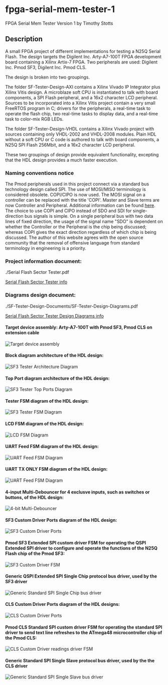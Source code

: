 # fpga-serial-mem-tester-1

FPGA Serial Mem Tester Version 1
by Timothy Stotts


## Description
A small FPGA project of different implementations for testing a N25Q Serial Flash.
The design targets the Digilent Inc. Arty-A7-100T FPGA development board containing a Xilinx Artix-7 FPGA.
Two peripherals are used: Digilent Inc. Pmod SF3, Digilent Inc. Pmod CLS.

The design is broken into two groupings.

The folder SF-Tester-Design-AXI contains a Xilinx Vivado IP Integrator plus
Xilinx Vitis design. A microblaze soft CPU is instantiated to talk with board components,
a SPI Flash peripheral, and
a 16x2 character LCD peripheral.
Sources to be incorporated into a Xilinx Vitis project contain
a very small FreeRTOS program in C; drivers
for the peripherals, a real-time task to operate the flash chip,
two real-time tasks to display data, and a real-time task to color-mix RGB LEDs.

The folder SF-Tester-Design-VHDL contains a Xilinx Vivado project with sources
containing only VHDL-2002 and VHDL-2008 modules. Plain HDL without a soft CPU or C code is authored to
talk with board components, a N25Q SPI Flash 256Mbit, and a 16x2 character LCD peripheral.

These two groupings of design provide equivalent functionality, excepting that the HDL design provides
a much faster execution.

### Naming conventions notice
The Pmod peripherals used in this project connect via a standard bus technology design called SPI.
The use of MOSI/MISO terminology is considered obsolete. COPI/CIPO is now used. The MOSI signal on a
controller can be replaced with the title 'COPI'. Master and Slave terms are now Controller and Peripheral.
Additional information can be found [here](https://www.oshwa.org/a-resolution-to-redefine-spi-signal-names).
The choice to use COPI and CIPO instead of SDO and SDI for single-direction bus signals is simple.
On a single peripheral bus with two data lines of fixed direction, the usage of the signal name
"SDO" is dependent on whether the Controller or the Peripheral is the chip being discussed;
whereas COPI gives the exact direction regardless of which chip is being discussed. The author
of this website agrees with the open source community that the removal of offensive language from
standard terminology in engineering is a priority.

### Project information document:

./Serial Flash Sector Tester.pdf

[Serial Flash Sector Tester info](https://github.com/timothystotts/fpga-serial-mem-tester-1/blob/master/Serial%20Flash%20Sector%20Tester.pdf)

### Diagrams design document:

./SF-Tester-Design-Documents/SF-Tester-Design-Diagrams.pdf

[Serial Flash Sector Tester Design Diagrams info](https://github.com/timothystotts/fpga-serial-mem-tester-1/blob/master/SF-Tester-Design-Documents/SF-Tester-Design-Diagrams.pdf)
#### Target device assembly: Arty-A7-100T with Pmod SF3, Pmod CLS on extension cable
![Target device assembly](https://github.com/timothystotts/fpga-serial-mem-tester-1/blob/master/SF-Tester-Design-Documents/img_serial-flash-tester-assembled-20200722.jpg)

#### Block diagram architecture of the HDL design:
![SF3 Tester Architecture Diagram](https://github.com/timothystotts/fpga-serial-mem-tester-1/blob/master/SF-Tester-Design-Documents/SF-Tester-Design-Diagrams-Architecture%201.svg)

#### Top Port diagram architecture of the HDL design:
![SF3 Tester Top Ports Diagram](https://github.com/timothystotts/fpga-serial-mem-tester-1/blob/master/SF-Tester-Design-Documents/SF-Tester-Design-Diagrams-Top-Ports.svg)

#### Tester FSM diagram of the HDL design:
![SF3 Tester FSM Diagram](https://github.com/timothystotts/fpga-serial-mem-tester-1/blob/master/SF-Tester-Design-Documents/SF-Tester-Design-Diagrams-Tester-FSM.svg)

#### LCD FSM diagram of the HDL design:
![LCD FSM Diagram](https://github.com/timothystotts/fpga-serial-mem-tester-1/blob/master/SF-Tester-Design-Documents/SF-Tester-Design-Diagrams-LCD-FSM.svg)

#### UART Feed FSM diagram of the HDL design:
![UART Feed FSM Diagram](https://github.com/timothystotts/fpga-serial-mem-tester-1/blob/master/SF-Tester-Design-Documents/SF-Tester-Design-Diagrams-UARTfeed.svg)

#### UART TX ONLY FSM diagram of the HDL design:
![UART Feed FSM Diagram](https://github.com/timothystotts/fpga-serial-mem-tester-1/blob/master/SF-Tester-Design-Documents/SF-Tester-Design-Diagrams-UART-Tx-FSM.svg)

#### 4-input Multi-Debouncer for 4 exclusve inputs, such as switches or buttons, of the HDL design:
![4-bit Multi-Debouncer](https://github.com/timothystotts/fpga-serial-mem-tester-1/blob/master/SF-Tester-Design-Documents/SF-Tester-Design-Diagrams-multi-debounce.svg)

#### SF3 Custom Driver Ports diagram of the HDL design:
![SF3 Custom Driver Ports](https://github.com/timothystotts/fpga-serial-mem-tester-1/blob/master/SF-Tester-Design-Documents/SF-Tester-Design-Diagrams-SF3-ports.svg)

#### Pmod SF3 Extended SPI custom driver FSM for operating the QSPI Extended SPI driver to configure and operate the functions of the N25Q Flash chip of the Pmod SF3:
![SF3 Custom Driver FSM](https://github.com/timothystotts/fpga-serial-mem-tester-1/blob/master/SF-Tester-Design-Documents/SF-Tester-Design-Diagrams-SF3-QSPI-FSM.svg)

#### Generic QSPI Extended SPI Single Chip protocol bus driver, used by the SF3 driver
![Generic Standard SPI Single Chip bus driver](https://github.com/timothystotts/fpga-serial-acl-tester-1/blob/master/SF-Tester-Design-Documents/SF-Tester-Design-Diagrams-SPI-quad-FSM.svg)

#### CLS Custom Driver Ports diagram of the HDL designs:
![CLS Custom Driver Ports](https://github.com/timothystotts/fpga-serial-mem-tester-1/blob/master/SF-Tester-Design-Documents/SF-Tester-Design-Diagrams-CLS-ports.svg)

#### Pmod CLS Standard SPI custom driver FSM for operating the standard SPI driver to send text line refreshes to the ATmega48 microcontroller chip of the Pmod CLS:
![CLS Custom Driver readings driver FSM](https://github.com/timothystotts/fpga-serial-mem-tester-1/blob/master/SF-Tester-Design-Documents/SF-Tester-Design-Diagrams-CLS-driver-FSM.svg)

#### Generic Standard SPI Single Slave protocol bus driver, used by the the CLS driver
![Generic Standard SPI Single Slave bus driver](https://github.com/timothystotts/fpga-serial-mem-tester-1/blob/master/SF-Tester-Design-Documents/SF-Tester-Design-Diagrams-SPI-generic-FSM.svg)
